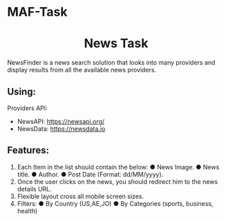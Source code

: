 # MAF-Task

<H1 align="center">News Task</H1>

NewsFinder is a news search solution that looks into many providers and display
results from all the available news providers.

## Using:
Providers API:
- NewsAPI: https://newsapi.org/
- NewsData: https://newsdata.io


## Features:
1) Each Item in the list should contain the below:
● News Image.
● News title.
● Author.
● Post Date (Format: dd/MM/yyyy).
2) Once the user clicks on the news, you should redirect him to the news details
URL.
3) Flexible layout cross all mobile screen sizes.
4) Filters:
● By Country (US,AE,JO)
● By Categories (sports, business, health)
